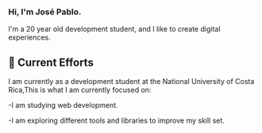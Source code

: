 ### Hi, I'm José Pablo.  

I'm a 20 year old development student, and I like to create digital experiences. 

## 🔭 Current Efforts 

I am currently as a development student at the National University of Costa Rica,This is what I am currently focused on:

-I am studying web development.

-I am exploring different tools and libraries to improve my skill set.
